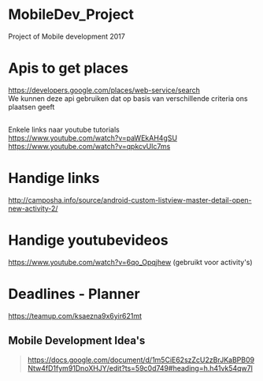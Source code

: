 # MobileDev_Project
Project of Mobile development 2017

# Apis to get places
https://developers.google.com/places/web-service/search  
We kunnen deze api gebruiken dat op basis van verschillende criteria ons plaatsen geeft  
  ##  
Enkele links naar youtube tutorials  
https://www.youtube.com/watch?v=paWEkAH4gSU  
https://www.youtube.com/watch?v=qpkcvUlc7ms  

# Handige links  
http://camposha.info/source/android-custom-listview-master-detail-open-new-activity-2/  

# Handige youtubevideos
 https://www.youtube.com/watch?v=6qo_Opqjhew  (gebruikt voor activity's)

# Deadlines - Planner
https://teamup.com/ksaezna9x6yir621mt 
## Mobile Development Idea's

> https://docs.google.com/document/d/1m5CiE62szZcU2zBrJKaBPB09Ntw4fD1fym91DnoXHJY/edit?ts=59c0d749#heading=h.h41vk54qw7l



